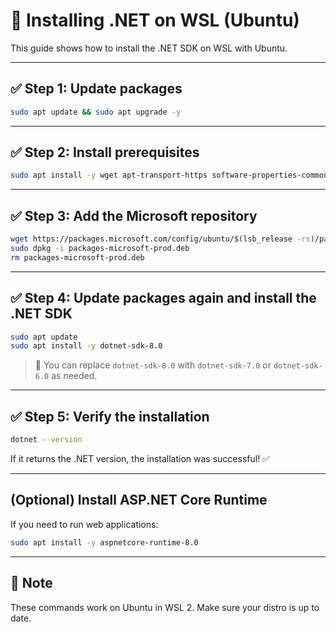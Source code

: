 # 🧩 Installing .NET on WSL (Ubuntu)  

This guide shows how to install the .NET SDK on WSL with Ubuntu.  

---  

## ✅ Step 1: Update packages  

```bash  
sudo apt update && sudo apt upgrade -y  
```  

---  

## ✅ Step 2: Install prerequisites  

```bash  
sudo apt install -y wget apt-transport-https software-properties-common  
```  

---  

## ✅ Step 3: Add the Microsoft repository  

```bash  
wget https://packages.microsoft.com/config/ubuntu/$(lsb_release -rs)/packages-microsoft-prod.deb -O packages-microsoft-prod.deb  
sudo dpkg -i packages-microsoft-prod.deb  
rm packages-microsoft-prod.deb  
```  

---  

## ✅ Step 4: Update packages again and install the .NET SDK  

```bash  
sudo apt update  
sudo apt install -y dotnet-sdk-8.0  
```  

> 🔄 You can replace `dotnet-sdk-8.0` with `dotnet-sdk-7.0` or `dotnet-sdk-6.0` as needed.  

---  

## ✅ Step 5: Verify the installation  

```bash  
dotnet --version  
```  

If it returns the .NET version, the installation was successful! ✅  

---  

## (Optional) Install ASP.NET Core Runtime  

If you need to run web applications:  

```bash  
sudo apt install -y aspnetcore-runtime-8.0  
```  

---  

## 📝 Note  

These commands work on Ubuntu in WSL 2. Make sure your distro is up to date.